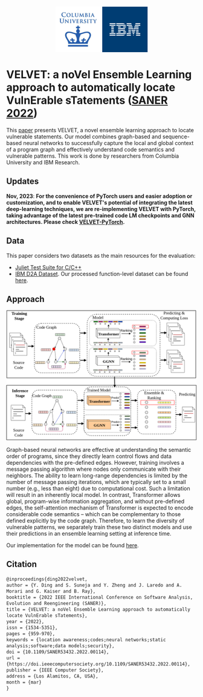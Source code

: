 <p align="center">
  <img src="images/columbia-logo.png" width="120" />
  <img src="images/ibm-logo.jpg" width="120" />
</p>

# VELVET: a noVel Ensemble Learning approach to automatically locate VulnErable sTatements ([SANER 2022](https://saner2022.uom.gr/restrack))

This [paper](https://arxiv.org/abs/2112.10893) presents VELVET, a novel ensemble learning approach to locate vulnerable statements. Our model combines graph-based and sequence-based neural networks to successfully capture the local and global context of a program graph and effectively understand code semantics and vulnerable patterns. This work is done by researchers from Columbia University and IBM Research.

## Updates

__Nov, 2023__: __For the convenience of PyTorch users and easier adoption or customization, and to enable VELVET's potential of integrating the latest deep-learning techniques, we are re-implementing VELVET with PyTorch, taking advantage of the latest pre-trained code LM checkpoints and GNN architectures. Please check [VELVET-PyTorch](https://github.com/Robin-Y-Ding/VELVET-PyToch).__

## Data

This paper considers two datasets as the main resources for the evaluation:
* [Juliet Test Suite for C/C++](https://samate.nist.gov/SRD/testsuite.php)
* [IBM D2A Dataset](https://developer.ibm.com/exchanges/data/all/d2a/). Our processed function-level dataset can be found [here](https://drive.google.com/drive/folders/1Q-yApGmz-HyNdrgN8jxy2ugG-cmmGu7B?usp=sharing).

## Approach
<p align="center">
  <img src="images/Workflow_ensemble.png" width="600" />
</p>

Graph-based neural networks are effective at understanding the semantic order of programs, since they directly learn control flows and data dependencies with the pre-defined edges. However, training involves a message passing algorithm where nodes only communicate with their neighbors. The ability to learn long-range dependencies is limited by the number of message passing iterations, which are typically set to a small number (e.g., less than eight) due to computational cost. Such a limitation will result in an inherently local model. In contrast, Transformer allows global, program-wise information aggregation, and without pre-defined edges, the self-attention mechanism of Transformer is expected to encode considerable code semantics – which can be complementary to those defined explicitly by the code graph. Therefore, to learn the diversity of vulnerable patterns, we separately train these two distinct models and use their predictions in an ensemble learning setting at inference time.

Our implementation for the model can be found [here](src/).

## Citation
```
@inproceedings{ding2022velvet,
author = {Y. Ding and S. Suneja and Y. Zheng and J. Laredo and A. Morari and G. Kaiser and B. Ray},
booktitle = {2022 IEEE International Conference on Software Analysis, Evolution and Reengineering (SANER)},
title = {VELVET: a noVel Ensemble Learning approach to automatically locate VulnErable sTatements},
year = {2022},
issn = {1534-5351},
pages = {959-970},
keywords = {location awareness;codes;neural networks;static analysis;software;data models;security},
doi = {10.1109/SANER53432.2022.00114},
url = {https://doi.ieeecomputersociety.org/10.1109/SANER53432.2022.00114},
publisher = {IEEE Computer Society},
address = {Los Alamitos, CA, USA},
month = {mar}
}

```
